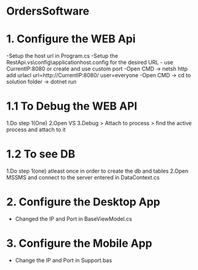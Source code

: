 # OrdersSoftware

# 1. Configure the WEB Api
  -Setup the host url in Program.cs
  -Setup the RestApi\.vs\config\applicationhost.config for the desired URL - use CurrentIP:8080 or create and use custom port
  -Open CMD -> netsh http add urlacl url=http://CurrentIP:8080/ user=everyone
  -Open CMD -> cd to solution folder -> dotnet run

# 1.1 To Debug the WEB API 
  1.Do step 1(One)
  2.Open VS
  3.Debug > Attach to process > find the active process and attach to it

# 1.2 To see DB
  1.Do step 1(one) atleast once in order to create the db and tables
  2.Open MSSMS and connect to the server entered in DataContext.cs
  
# 2. Configure the Desktop App
  - Changed the IP and Port in BaseViewModel.cs
  
# 3. Configure the Mobile App
- Change the IP and Port in Support.bas
